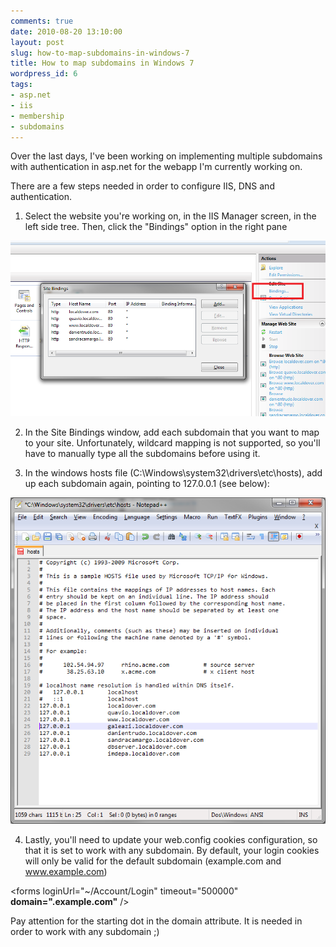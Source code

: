 ```yaml
---
comments: true
date: 2010-08-20 13:10:00
layout: post
slug: how-to-map-subdomains-in-windows-7
title: How to map subdomains in Windows 7
wordpress_id: 6
tags:
- asp.net
- iis
- membership
- subdomains
---
```


Over the last days, I've been working on implementing multiple subdomains with authentication in asp.net for the webapp I'm currently working on.


There are a few steps needed in order to configure IIS, DNS and authentication.

1. Select the website you're working on, in the IIS Manager screen, in the left side tree. Then, click the "Bindings" option in the right pane


![](/images/2010/8/bindings.png)




2. In the Site Bindings window, add each subdomain that you want to map to your site. Unfortunately, wildcard mapping is not supported, so you'll have to manually type all the subdomains before using it.




3. In the windows hosts file (C:\Windows\system32\drivers\etc\hosts), add up each subdomain again, pointing to 127.0.0.1 (see below):




![](/images/2010/8/hosts.png)




4. Lastly, you'll need to update your web.config cookies configuration, so that it is set to work with any subdomain. By default, your login cookies will only be valid for the default subdomain (example.com and www.example.com)




<authentication mode="Forms">




<forms loginUrl="~/Account/Login" timeout="500000" **domain=".example.com"** />




</authentication>




Pay attention for the starting dot in the domain attribute. It is needed in order to work with any subdomain ;)
